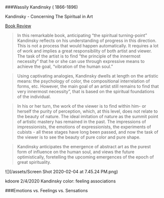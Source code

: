 ###Wassily Kandinsky ( 1866-1896) 

Kandinsky - Concerning The Spiritual in Art

[Book Review](https://www.wassilykandinsky.net/)
>In this remarkable book, anticipating “the spiritual turning-point” Kandinsky reflects on his understanding of progress in this direction. This is not a process that would happen automatically. It requires a lot of work and implies a great responsibility of both artist and viewer. The task of the artist is to find “the principle of the innermost necessity” that he or she can use through expressive means to achieve the goal, “vibration of the human soul.”

>Using captivating analogies, Kandinsky dwells at length on the artistic means: the psychology of color, the compositional interrelation of forms, etc. However, the main goal of an artist still remains to find that very innermost necessity”, that is based on the spiritual foundations of the individual.

>In his or her turn, the work of the viewer is to find within him- or herself the purity of perception, which, at this level, does not relate to the beauty of nature. The ideal imitation of nature as the summit point of artistic mastery has remained in the past. The impressions of impressionists, the emotions of expressionists, the experiments of cubists - all these stages have long been passed, and now the task of the viewer is to see the beauty of pure color and pure shape.

>Kandinsky anticipates the emergence of abstract art as the purest form of influence on the human soul, and views the future optimistically, foretelling the upcoming emergences of the epoch of great spirituality.







![](/assets/Screen Shot 2020-02-04 at 7.45.24 PM.png)


kdoore 2/4/2020
Kandinsky color: feeling associations



###Emotions vs. Feelings vs. Sensations



